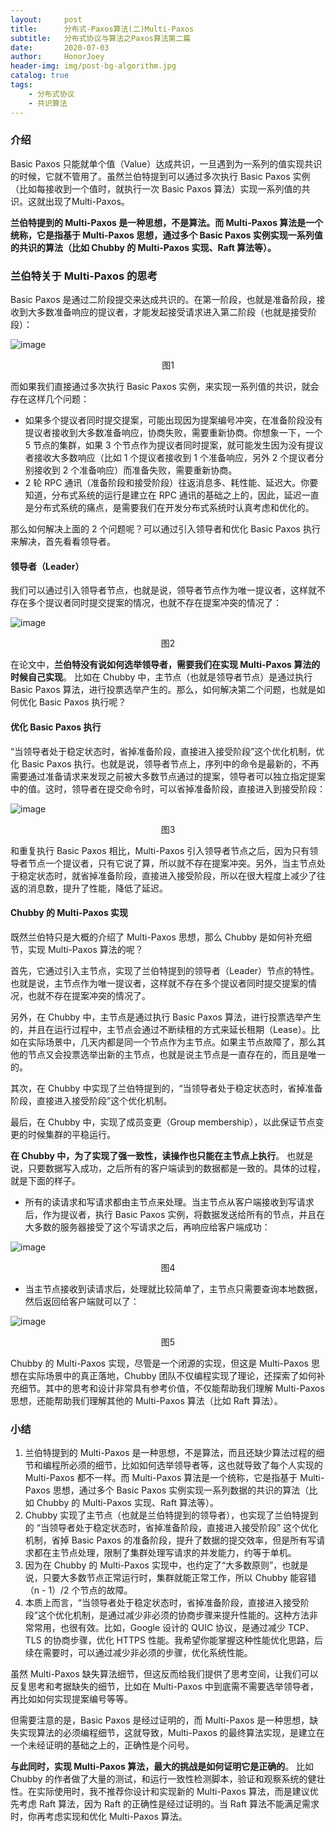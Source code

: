 ```yaml
---
layout:     post
title:      分布式-Paxos算法(二)Multi-Paxos
subtitle:   分布式协议与算法之Paxos算法第二篇
date:       2020-07-03
author:     HonorJoey
header-img: img/post-bg-algorithm.jpg 
catalog: true
tags:
    - 分布式协议
    - 共识算法
---
```


### 介绍

Basic Paxos 只能就单个值（Value）达成共识，一旦遇到为一系列的值实现共识的时候，它就不管用了。虽然兰伯特提到可以通过多次执行 Basic Paxos 实例（比如每接收到一个值时，就执行一次 Basic Paxos 算法）实现一系列值的共识。这就出现了Multi-Paxos。

**兰伯特提到的 Multi-Paxos 是一种思想，不是算法。而 Multi-Paxos 算法是一个统称，它是指基于 Multi-Paxos 思想，通过多个 Basic Paxos 实例实现一系列值的共识的算法（比如 Chubby 的 Multi-Paxos 实现、Raft 算法等）。**

### 兰伯特关于 Multi-Paxos 的思考

Basic Paxos 是通过二阶段提交来达成共识的。在第一阶段，也就是准备阶段，接收到大多数准备响应的提议者，才能发起接受请求进入第二阶段（也就是接受阶段）：

![image](https://static001.geekbang.org/resource/image/aa/e0/aafabff1fe2a26523e9815805ccca6e0.jpg)<center>图1</center>

而如果我们直接通过多次执行 Basic Paxos 实例，来实现一系列值的共识，就会存在这样几个问题：
- 如果多个提议者同时提交提案，可能出现因为提案编号冲突，在准备阶段没有提议者接收到大多数准备响应，协商失败，需要重新协商。你想象一下，一个 5 节点的集群，如果 3 个节点作为提议者同时提案，就可能发生因为没有提议者接收大多数响应（比如 1 个提议者接收到 1 个准备响应，另外 2 个提议者分别接收到 2 个准备响应）而准备失败，需要重新协商。
- 2 轮 RPC 通讯（准备阶段和接受阶段）往返消息多、耗性能、延迟大。你要知道，分布式系统的运行是建立在 RPC 通讯的基础之上的，因此，延迟一直是分布式系统的痛点，是需要我们在开发分布式系统时认真考虑和优化的。

那么如何解决上面的 2 个问题呢？可以通过引入领导者和优化 Basic Paxos 执行来解决，首先看看领导者。

#### 领导者（Leader）

我们可以通过引入领导者节点，也就是说，领导者节点作为唯一提议者，这样就不存在多个提议者同时提交提案的情况，也就不存在提案冲突的情况了：

![image](https://static001.geekbang.org/resource/image/af/f6/af3d6a291d960ace59a88898abb74ef6.jpg)<center>图2</center>

在论文中，**兰伯特没有说如何选举领导者，需要我们在实现 Multi-Paxos 算法的时候自己实现**。 比如在 Chubby 中，主节点（也就是领导者节点）是通过执行 Basic Paxos 算法，进行投票选举产生的。那么，如何解决第二个问题，也就是如何优化 Basic Paxos 执行呢？

#### 优化 Basic Paxos 执行

“当领导者处于稳定状态时，省掉准备阶段，直接进入接受阶段”这个优化机制，优化 Basic Paxos 执行。也就是说，领导者节点上，序列中的命令是最新的，不再需要通过准备请求来发现之前被大多数节点通过的提案，领导者可以独立指定提案中的值。这时，领导者在提交命令时，可以省掉准备阶段，直接进入到接受阶段：

![image](https://static001.geekbang.org/resource/image/3c/54/3cd72a4a138fe1cde52aedd1b897f954.jpg)<center>图3</center>

和重复执行 Basic Paxos 相比，Multi-Paxos 引入领导者节点之后，因为只有领导者节点一个提议者，只有它说了算，所以就不存在提案冲突。另外，当主节点处于稳定状态时，就省掉准备阶段，直接进入接受阶段，所以在很大程度上减少了往返的消息数，提升了性能，降低了延迟。

#### Chubby 的 Multi-Paxos 实现

既然兰伯特只是大概的介绍了 Multi-Paxos 思想，那么 Chubby 是如何补充细节，实现 Multi-Paxos 算法的呢？

首先，它通过引入主节点，实现了兰伯特提到的领导者（Leader）节点的特性。也就是说，主节点作为唯一提议者，这样就不存在多个提议者同时提交提案的情况，也就不存在提案冲突的情况了。

另外，在 Chubby 中，主节点是通过执行 Basic Paxos 算法，进行投票选举产生的，并且在运行过程中，主节点会通过不断续租的方式来延长租期（Lease）。比如在实际场景中，几天内都是同一个节点作为主节点。如果主节点故障了，那么其他的节点又会投票选举出新的主节点，也就是说主节点是一直存在的，而且是唯一的。

其次，在 Chubby 中实现了兰伯特提到的，“当领导者处于稳定状态时，省掉准备阶段，直接进入接受阶段”这个优化机制。

最后，在 Chubby 中，实现了成员变更（Group membership），以此保证节点变更的时候集群的平稳运行。

**在 Chubby 中，为了实现了强一致性，读操作也只能在主节点上执行**。 也就是说，只要数据写入成功，之后所有的客户端读到的数据都是一致的。具体的过程，就是下面的样子。

- 所有的读请求和写请求都由主节点来处理。当主节点从客户端接收到写请求后，作为提议者，执行 Basic Paxos 实例，将数据发送给所有的节点，并且在大多数的服务器接受了这个写请求之后，再响应给客户端成功：

![image](https://static001.geekbang.org/resource/image/7e/b9/7e2c2e194d5a0fda5594c5e4e2d9ecb9.jpg)<center>图4</center>

- 当主节点接收到读请求后，处理就比较简单了，主节点只需要查询本地数据，然后返回给客户端就可以了：

![image](https://static001.geekbang.org/resource/image/07/64/07501bb8d9015af3fb34cf856fe3ec64.jpg)<center>图5</center>

Chubby 的 Multi-Paxos 实现，尽管是一个闭源的实现，但这是 Multi-Paxos 思想在实际场景中的真正落地，Chubby 团队不仅编程实现了理论，还探索了如何补充细节。其中的思考和设计非常具有参考价值，不仅能帮助我们理解 Multi-Paxos 思想，还能帮助我们理解其他的 Multi-Paxos 算法（比如 Raft 算法）。

### 小结

1. 兰伯特提到的 Multi-Paxos 是一种思想，不是算法，而且还缺少算法过程的细节和编程所必须的细节，比如如何选举领导者等，这也就导致了每个人实现的 Multi-Paxos 都不一样。而 Multi-Paxos 算法是一个统称，它是指基于 Multi-Paxos 思想，通过多个 Basic Paxos 实例实现一系列数据的共识的算法（比如 Chubby 的 Multi-Paxos 实现、Raft 算法等）。
2. Chubby 实现了主节点（也就是兰伯特提到的领导者），也实现了兰伯特提到的 “当领导者处于稳定状态时，省掉准备阶段，直接进入接受阶段” 这个优化机制，省掉 Basic Paxos 的准备阶段，提升了数据的提交效率，但是所有写请求都在主节点处理，限制了集群处理写请求的并发能力，约等于单机。
3. 因为在 Chubby 的 Multi-Paxos 实现中，也约定了“大多数原则”，也就是说，只要大多数节点正常运行时，集群就能正常工作，所以 Chubby 能容错（n - 1）/2 个节点的故障。
4. 本质上而言，“当领导者处于稳定状态时，省掉准备阶段，直接进入接受阶段”这个优化机制，是通过减少非必须的协商步骤来提升性能的。这种方法非常常用，也很有效。比如，Google 设计的 QUIC 协议，是通过减少 TCP、TLS 的协商步骤，优化 HTTPS 性能。我希望你能掌握这种性能优化思路，后续在需要时，可以通过减少非必须的步骤，优化系统性能。


虽然 Multi-Paxos 缺失算法细节，但这反而给我们提供了思考空间，让我们可以反复思考和考据缺失的细节，比如在 Multi-Paxos 中到底需不需要选举领导者，再比如如何实现提案编号等等。


但需要注意的是，Basic Paxos 是经过证明的，而 Multi-Paxos 是一种思想，缺失实现算法的必须编程细节，这就导致，Multi-Paxos 的最终算法实现，是建立在一个未经证明的基础之上的，正确性是个问号。

**与此同时，实现 Multi-Paxos 算法，最大的挑战是如何证明它是正确的**。 比如 Chubby 的作者做了大量的测试，和运行一致性检测脚本，验证和观察系统的健壮性。在实际使用时，我不推荐你设计和实现新的 Multi-Paxos 算法，而是建议优先考虑 Raft 算法，因为 Raft 的正确性是经过证明的。当 Raft 算法不能满足需求时，你再考虑实现和优化 Multi-Paxos 算法。


